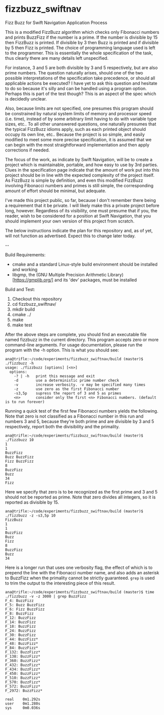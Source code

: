 # fizzbuzz_swiftnav
Fizz Buzz for Swift Navigation Application Process

This is a modified FizzBuzz algorithm which checks only Fibonacci numbers and prints BuzzFizz if the number is a prime. If the number is divisible by 15 then FizzBuzz is printed. If divisible by 3 then Buzz is printed and if divisible by 5 then Fizz is printed. The choice of programming language used is left to the programmer. This is essentially the whole specification of the task, thus clearly there are many details left unspecified.

For instance, 3 and 5 are both divisible by 3 and 5 respectively, but are also prime numbers. The question naturally arises, should one of the two possible interpretations of the specification take precedence, or should all applicable actions be executed? I have yet to ask this question and hesitate to do so because it's silly and can be handled using a program option. Perhaps this is part of the test though? This is an aspect of the spec which is decidedly unclear.

Also, because limits are not specified, one presumes this program should be constrained by natural system limits of memory and processor speed (i.e. time), instead of by some arbitrary limit having to do with variable type sizes, etc.. To all other unanswered questions, one naturally presumes that the typical FizzBuzz idioms apply, such as each printed object should occupy its own line, etc..  Because the project is so simple, and easily modified to meet some more precise specification, it is assumed that we can begin with the most straightforward implementation and then apply corrections if needed.

The focus of the work, as indicate by Swift Navigation, will be to create a project which is maintainable, portable, and how easy to use by 3rd parties. Clues in the specification page indicate that the amount of work put into this project should be in line with the expected complexity of the project itself. As FizzBuzz is simple by definition, and even this modified FizzBuzz involving Fibonacci numbers and primes is still simple, the corresponding amount of effort should be minimal, but adequate.

I've made this project public, so far, because I don't remember there being a requirement that it be private. I will likely make this a private project before long, however. Regardless of its visibility, one must presume that if you, the reader, wish to be considered for a position at Swift Navigation, that you should implement your own version of this project from scratch.

The below instructions indicate the plan for this repository and, as of yet, will not function as advertised. Expect this to change later today.

--

Build Requirements:

* cmake and a standard Linux-style build environment should be installed and working
* libgmp, the (GNU Multiple Precision Arithmetic Library)[https://gmplib.org/] and its 'dev' packages, must be installed


Build and Test:

1. Checkout this repository
2. cd fizzbuzz\_swiftnav/
3. mkdir build
4. cmake ../
5. make
6. make test

After the above steps are complete, you should find an executable file named fizzbuzz in the current directory. This program accepts zero or more command-line arguments. For usage documentation, please run the program with the -h option. This is what you should see:

```
ana@trifle:~/code/experiments/fizzbuzz_swiftnav/build (master)$ ./fizzbuzz -h
usage: ./fizzbuzz [options] [<n>]
  options:
    -? | -h   print this message and exit
    -d        use a deterministic prime number check
    -v        increase verbosity. -v may be specified many times
    -z        use zero as the first Fibonacci number
    -s3,5p    supress the report of 3 and 5 as primes
    <n>       consider only the first <n> Fibonacci numbers. (default is to run forever)
```

Running a quick test of the first few Fibonacci numbers yields the following. Note that zero is not classified as a Fibonacci number in this run and numbers 3 and 5, because they're both prime and are divisible by 3 and 5 respectively, report both the divisibility and the primality.

```
ana@trifle:~/code/experiments/fizzbuzz_swiftnav/build (master)$ ./fizzbuzz 10
1
1
BuzzFizz
Buzz BuzzFizz
Fizz BuzzFizz
8
BuzzFizz
Buzz
34
Fizz
```

Here we specify that zero is to be recognized as the first prime and 3 and 5 should not be reported as prime. Note that zero divides all integers, so it is reported as divisible by 15.
```
ana@trifle:~/code/experiments/fizzbuzz_swiftnav/build (master)$ ./fizzbuzz -z -s3,5p 10
FizzBuzz
1
1
BuzzFizz
Buzz
Fizz
8
BuzzFizz
Buzz
34
```

Here is a longer run that uses one verbosity flag, the effect of which is to prepend the line with the Fibonacci number name, and also adds an asterisk to BuzzFizz when the primality cannot be strictly guaranteed. `grep` is used to trim the output to the interesting piece of this result.
```
ana@trifle:~/code/experiments/fizzbuzz_swiftnav/build (master)$ time ./fizzbuzz -v -z 3000 | grep BuzzFizz
F_4: BuzzFizz
F_5: Buzz BuzzFizz
F_6: Fizz BuzzFizz
F_8: BuzzFizz
F_12: BuzzFizz
F_14: BuzzFizz
F_18: BuzzFizz
F_24: BuzzFizz
F_30: BuzzFizz
F_44: BuzzFizz*
F_48: BuzzFizz*
F_84: BuzzFizz*
F_132: BuzzFizz*
F_138: BuzzFizz*
F_360: BuzzFizz*
F_432: BuzzFizz*
F_434: BuzzFizz*
F_450: BuzzFizz*
F_510: BuzzFizz*
F_570: BuzzFizz*
F_572: BuzzFizz*
F_2972: BuzzFizz*

real    0m1.292s
user    0m1.280s
sys     0m0.036s
```
